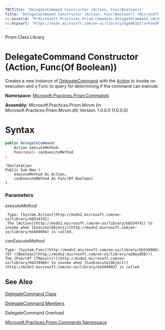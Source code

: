 ```yaml
---
TOCTitle: 'DelegateCommand Constructor (Action, Func(Boolean))'
Title: 'DelegateCommand Constructor (Action, Func(Boolean)) (Microsoft.Practices.Prism.Commands)'
ms:assetid: 'M:Microsoft.Practices.Prism.Commands.DelegateCommand.\#ctor(System.Action,System.Func{System.Boolean})'
ms:mtpsurl: 'https://msdn.microsoft.com/en-us/library/Gg406161(v=PandP.50)'
---
```


Prism Class Library

# DelegateCommand Constructor (Action, Func(Of Boolean))

Creates a new instance of [DelegateCommand](https://msdn.microsoft.com/en-us/library/microsoft.practices.prism.commands.delegatecommand(v=pandp.50)) with the [Action](http://msdn2.microsoft.com/en-us/library/bb534741) to invoke on execution and a Func to query for determining if the command can execute.

**Namespace:** [Microsoft.Practices.Prism.Commands](https://msdn.microsoft.com/en-us/library/microsoft.practices.prism.commands(v=pandp.50))

**Assembly:** Microsoft.Practices.Prism.Mvvm (in Microsoft.Practices.Prism.Mvvm.dll) Version: 1.0.0.0 (1.0.0.0)

# Syntax

```C#
public DelegateCommand(
	Action executeMethod,
	Func<bool> canExecuteMethod
)
```

```VB
'Declaration
Public Sub New ( 
	executeMethod As Action,
	canExecuteMethod As Func(Of Boolean)
)
```


### Parameters

*executeMethod*

     Type: [System.Action](http://msdn2.microsoft.com/en-us/library/bb534741)
     The [Action](http://msdn2.microsoft.com/en-us/library/bb534741) to invoke when [Execute(Object)](http://msdn2.microsoft.com/en-us/library/ms604094) is called.

*canExecuteMethod*  

    Type: [System.Func](http://msdn2.microsoft.com/en-us/library/bb534960)(Of ([Boolean](http://msdn2.microsoft.com/en-us/library/a28wyd50)))
    The [Func(Of (TResult))](http://msdn2.microsoft.com/en-us/library/bb534960) to invoke when [CanExecute(Object)](http://msdn2.microsoft.com/en-us/library/ms604093) is called

## See Also

[DelegateCommand Class](https://msdn.microsoft.com/en-us/library/microsoft.practices.prism.commands.delegatecommand(v=pandp.50))

[DelegateCommand Members](https://msdn.microsoft.com/en-us/library/microsoft.practices.prism.commands.delegatecommand_members(v=pandp.50))

DelegateCommand Overload

[Microsoft.Practices.Prism.Commands Namespace](https://msdn.microsoft.com/en-us/library/microsoft.practices.prism.commands(v=pandp.50))
